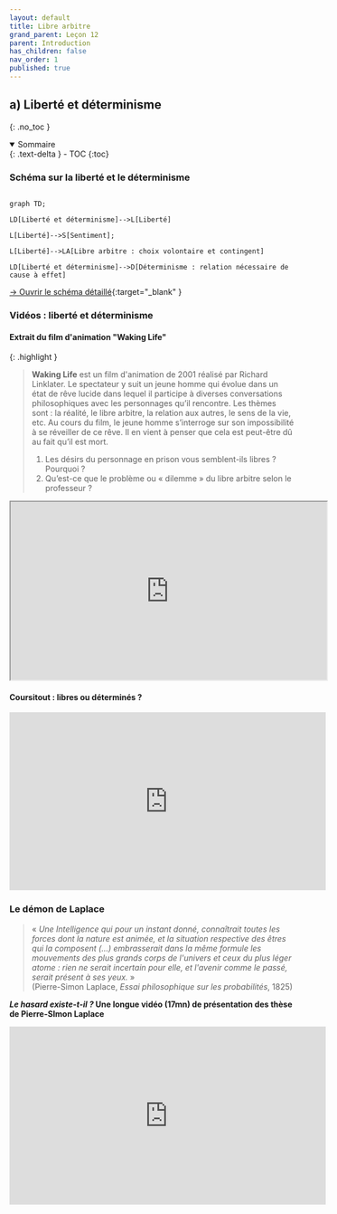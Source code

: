 ```yaml
---
layout: default
title: Libre arbitre
grand_parent: Leçon 12
parent: Introduction
has_children: false
nav_order: 1
published: true
---
```

## a) Liberté et déterminisme
{: .no_toc }

<details open markdown="block">
  <summary>
    Sommaire
  </summary>
  {: .text-delta }
- TOC
{:toc}
</details>

### Schéma sur la liberté et le déterminisme

```mermaid

graph TD;

LD[Liberté et déterminisme]-->L[Liberté]

L[Liberté]-->S[Sentiment];

L[Liberté]-->LA[Libre arbitre : choix volontaire et contingent]

LD[Liberté et déterminisme]-->D[Déterminisme : relation nécessaire de cause à effet]

```

[→ Ouvrir le schéma détaillé](https://rollauda.github.io/schemas/cartes/liberte-determinisme.html){:target="_blank" } 

### Vidéos : liberté et déterminisme

#### Extrait du film d'animation "Waking Life"

{: .highlight }
>**Waking Life** est un film d'animation de 2001 réalisé par Richard Linklater. Le spectateur y suit un jeune homme qui évolue dans un état de rêve lucide dans lequel il participe à diverses conversations philosophiques avec les personnages qu’il rencontre. Les thèmes sont : la réalité, le libre arbitre, la relation aux autres, le sens de la vie, etc. Au cours du film, le jeune homme s’interroge sur son impossibilité à se réveiller de ce rêve. Il en vient à penser que cela est peut-être dû au fait qu’il est mort.  
> 1. Les désirs du personnage en prison vous semblent-ils libres ? Pourquoi ?
> 2. Qu’est-ce que le problème ou « dilemme » du libre arbitre selon le professeur ?

<iframe src="https://drive.google.com/file/d/1HIJ-oM1O04J6Z9y-OUlEp9gffkV7_I4f/preview" width="560" height="315" allow="autoplay"></iframe>

#### Coursitout : libres ou déterminés ?

<iframe width="560" height="315" src="https://www.youtube.com/embed/q_4JidAM9PM?si=c3QKE8q94eQKQSAO" title="YouTube video player" frameborder="0" allow="accelerometer; autoplay; clipboard-write; encrypted-media; gyroscope; picture-in-picture; web-share" referrerpolicy="strict-origin-when-cross-origin" allowfullscreen></iframe>

### Le démon de Laplace

> « *Une Intelligence qui pour un instant donné, connaîtrait toutes les forces dont la nature est animée, et la situation respective des êtres qui la composent (...) embrasserait dans la même formule les mouvements des plus grands corps de l'univers et ceux du plus léger atome : rien ne serait incertain pour elle, et l'avenir comme le passé, serait présent à ses yeux.* »   
>(Pierre-Simon Laplace, *Essai philosophique sur les probabilités*, 1825)

***Le hasard existe-t-il ?* Une longue vidéo (17mn) de présentation des thèse de Pierre-SImon Laplace**  

<iframe width="560" height="315" src="https://www.youtube.com/embed/ineA65nJ9Ds?si=qAjNqxqI8UxNz_mt" title="YouTube video player" frameborder="0" allow="accelerometer; autoplay; clipboard-write; encrypted-media; gyroscope; picture-in-picture; web-share" referrerpolicy="strict-origin-when-cross-origin" allowfullscreen></iframe>